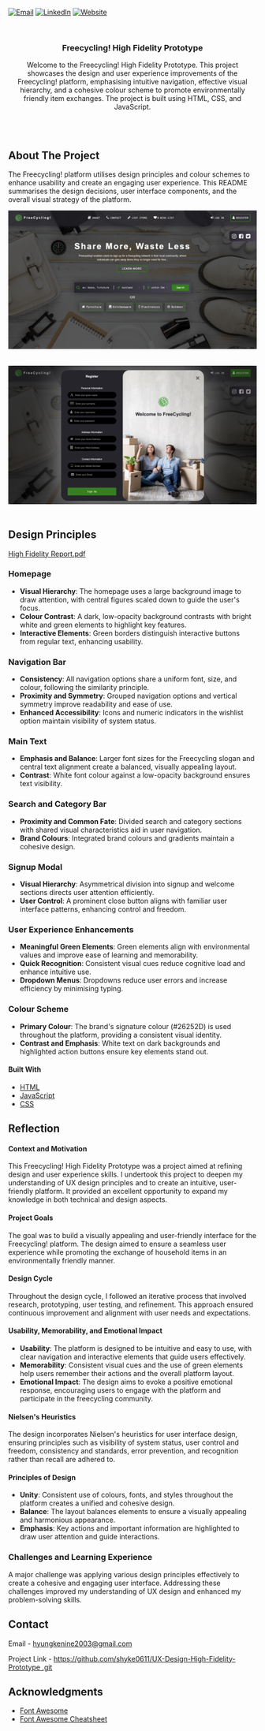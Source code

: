 <!-- Improved compatibility of back to top link: See: https://github.com/othneildrew/Best-README-Template/pull/73 -->
<a name="readme-top"></a>

<!-- PROJECT SHIELDS -->

[![Email](https://img.shields.io/badge/Email-D14836?style=for-the-badge&logo=gmail&logoColor=white)](mailto:hyungkenine2003@gmail.com)
[![LinkedIn][linkedin-shield]][linkedin-url]
[![Website](https://img.shields.io/badge/Website-Visit-blue?style=for-the-badge)](https://andrewshinportfolio.netlify.app)


<!-- PROJECT LOGO -->
<br />
<div align="center">

  <h3 align="center">Freecycling! High Fidelity Prototype</h3>

  <p align="center">
    Welcome to the Freecycling! High Fidelity Prototype. This project showcases the design and user experience improvements of the Freecycling! platform, emphasising intuitive navigation, effective visual 
    hierarchy, and a cohesive colour scheme to promote environmentally friendly item exchanges. The project is built using HTML, CSS, and JavaScript.
  </p>
</div>

<br><br>

<!-- ABOUT THE PROJECT -->
## About The Project

The Freecycling! platform utilises design principles and colour schemes to enhance usability and create an engaging user experience. This README summarises the design decisions, user interface components, and the overall visual strategy of the platform.


[![HomePage][home]](project_images/Homepage.png)
<br><br>

[![LoginForm][login]](project_images/loginform.png)
<br><br>



## Design Principles
[High Fidelity Report.pdf](https://github.com/user-attachments/files/16060515/350.High.Fidelity.Report.-.hshi270.pdf)

### Homepage
- **Visual Hierarchy**: The homepage uses a large background image to draw attention, with central figures scaled down to guide the user's focus.
- **Colour Contrast**: A dark, low-opacity background contrasts with bright white and green elements to highlight key features.
- **Interactive Elements**: Green borders distinguish interactive buttons from regular text, enhancing usability.

### Navigation Bar
- **Consistency**: All navigation options share a uniform font, size, and colour, following the similarity principle.
- **Proximity and Symmetry**: Grouped navigation options and vertical symmetry improve readability and ease of use.
- **Enhanced Accessibility**: Icons and numeric indicators in the wishlist option maintain visibility of system status.

### Main Text
- **Emphasis and Balance**: Larger font sizes for the Freecycling slogan and central text alignment create a balanced, visually appealing layout.
- **Contrast**: White font colour against a low-opacity background ensures text visibility.

### Search and Category Bar
- **Proximity and Common Fate**: Divided search and category sections with shared visual characteristics aid in user navigation.
- **Brand Colours**: Integrated brand colours and gradients maintain a cohesive design.

### Signup Modal
- **Visual Hierarchy**: Asymmetrical division into signup and welcome sections directs user attention efficiently.
- **User Control**: A prominent close button aligns with familiar user interface patterns, enhancing control and freedom.

### User Experience Enhancements
- **Meaningful Green Elements**: Green elements align with environmental values and improve ease of learning and memorability.
- **Quick Recognition**: Consistent visual cues reduce cognitive load and enhance intuitive use.
- **Dropdown Menus**: Dropdowns reduce user errors and increase efficiency by minimising typing.

### Colour Scheme
- **Primary Colour**: The brand's signature colour (#26252D) is used throughout the platform, providing a consistent visual identity.
- **Contrast and Emphasis**: White text on dark backgrounds and highlighted action buttons ensure key elements stand out.


#### Built With

* [HTML](https://www.java.com/)
* [JavaScript](https://openjfx.io/)
* [CSS](https://www.mysql.com/)


<!-- REFLECTION -->
## Reflection

#### Context and Motivation
This Freecycling! High Fidelity Prototype was a project aimed at refining design and user experience skills. I undertook this project to deepen my understanding of UX design principles and to create an intuitive, user-friendly platform. It provided an excellent opportunity to expand my knowledge in both technical and design aspects.

#### Project Goals
The goal was to build a visually appealing and user-friendly interface for the Freecycling! platform. The design aimed to ensure a seamless user experience while promoting the exchange of household items in an environmentally friendly manner.

#### Design Cycle
Throughout the design cycle, I followed an iterative process that involved research, prototyping, user testing, and refinement. This approach ensured continuous improvement and alignment with user needs and expectations.

#### Usability, Memorability, and Emotional Impact
- **Usability**: The platform is designed to be intuitive and easy to use, with clear navigation and interactive elements that guide users effectively.
- **Memorability**: Consistent visual cues and the use of green elements help users remember their actions and the overall platform layout.
- **Emotional Impact**: The design aims to evoke a positive emotional response, encouraging users to engage with the platform and participate in the freecycling community.

#### Nielsen's Heuristics
The design incorporates Nielsen's heuristics for user interface design, ensuring principles such as visibility of system status, user control and freedom, consistency and standards, error prevention, and recognition rather than recall are adhered to.

#### Principles of Design
- **Unity**: Consistent use of colours, fonts, and styles throughout the platform creates a unified and cohesive design.
- **Balance**: The layout balances elements to ensure a visually appealing and harmonious appearance.
- **Emphasis**: Key actions and important information are highlighted to draw user attention and guide interactions.

### Challenges and Learning Experience
A major challenge was applying various design principles effectively to create a cohesive and engaging user interface. Addressing these challenges improved my understanding of UX design and enhanced my problem-solving skills.

<!-- CONTACT -->
## Contact

Email - hyungkenine2003@gmail.com

Project Link - [https://github.com/shyke0611/UX-Design-High-Fidelity-Prototype
.git](https://github.com/shyke0611/UX-Design-High-Fidelity-Prototype.git)

<!-- ACKNOWLEDGMENTS -->
## Acknowledgments

* [Font Awesome](https://fontawesome.com)
* [Font Awesome Cheatsheet](https://fontawesome.com/v4/cheatsheet/)

<!-- MARKDOWN LINKS & IMAGES -->
[contributors-shield]: https://img.shields.io/github/contributors/github_username/repo_name.svg?style=for-the-badge
[contributors-url]: https://github.com/github_username/repo_name/graphs/contributors
[forks-shield]: https://img.shields.io/github/forks/github_username/repo_name.svg?style=for-the-badge
[forks-url]: https://github.com/github_username/repo_name/network/members
[stars-shield]: https://img.shields.io/github/stars/github_username/repo_name.svg?style=for-the-badge
[stars-url]: https://github.com/github_username/repo_name/stargazers
[issues-shield]: https://img.shields.io/github/issues/github_username/repo_name.svg?style=for-the-badge
[issues-url]: https://github.com/github_username/repo_name/issues
[license-shield]: https://img.shields.io/github/license/github_username/repo_name.svg?style=for-the-badge
[license-url]: https://github.com/github_username/repo_name/blob/master/LICENSE.txt
[linkedin-shield]: https://img.shields.io/badge/-LinkedIn-black.svg?style=for-the-badge&logo=linkedin&colorB=555
[linkedin-url]: https://www.linkedin.com/in/andrew-hk-shin
[login]: project_images/loginform.png
[home]: project_images/Homepage.png
